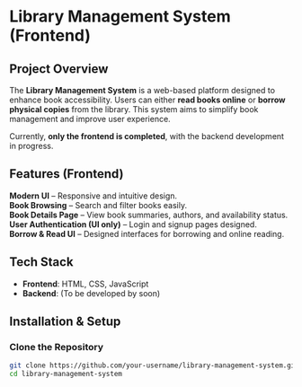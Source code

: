 # Library Management System (Frontend)  

## Project Overview  
The **Library Management System** is a web-based platform designed to enhance book accessibility. Users can either **read books online** or **borrow physical copies** from the library. This system aims to simplify book management and improve user experience.  

Currently, **only the frontend is completed**, with the backend development in progress.  

## Features (Frontend)  
**Modern UI** – Responsive and intuitive design.  
**Book Browsing** – Search and filter books easily.  
**Book Details Page** – View book summaries, authors, and availability status.  
**User Authentication (UI only)** – Login and signup pages designed.  
**Borrow & Read UI** – Designed interfaces for borrowing and online reading.  

## Tech Stack  
- **Frontend**: HTML, CSS, JavaScript  
- **Backend**: (To be developed by soon)  

## Installation & Setup  
### Clone the Repository  
```bash
git clone https://github.com/your-username/library-management-system.git
cd library-management-system
